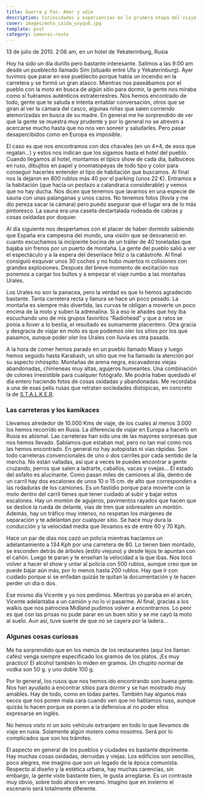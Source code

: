```yaml
---
title: Guerra y Paz. Amor y odio
description: Curiosidades y experiencias en la primera etapa del viaje por Rusia
cover: images/moto_caida_yxyqu6.jpg
template: post
category: samurai-route
---
```


13 de julio de 2010. 2:06 am, en un hotel de Yekaterinburg, Rusia

Hoy ha sido un día durillo pero bastante interesante. Salimos a las 9:00 am desde un pueblecito llamado Sim (situado entre Ufa y Yekaterinburg). Ayer tuvimos que parar en ese pueblecito porque había un incendio en la carretera y se formó un gran atasco. Mientras nos paseábamos por el pueblo con la moto en busca de algún sitio para dormir, la gente nos miraba como si fuéramos auténticos extraterrestres. Nos hemos encontrado de todo, gente que te saluda e intenta entablar conversación, otros que se giran al ver la cámara del casco, algunas niñas que salen corriendo atemorizadas en busca de su madre. En general me he sorprendido de ver que la gente se muestra muy prudente y por lo general no se atreven a acercarse mucho hasta que no nos ven sonreír y saludarles. Pero pasar desapercibidos como en Europa es imposible.

El caso es que nos encontramos con dos chavales (en un 4×4, de esos que regalan…) y estos nos indican que los sigamos hasta el hotel del pueblo. Cuando llegamos al hotel, montamos el típico show de cada día, balbuceos en ruso, dibujitos en papel y onomatopeyas de todo tipo y color para conseguir hacerles entender el tipo de habitación que buscamos. Al final nos la dejaron en 800 rublos más 40 por el parking (unos 22 €). Entramos a la habitación (que hacía un pestazo a calandraca considerable) y vemos que no hay ducha. Nos dicen que tenemos que lavarnos en una especie de sauna con unas palanganas y unos cazos. No tenemos fotos (llovía y me dio pereza sacar la cámara) pero puedo asegurar que el lugar era de lo más pintoresco. La sauna era una caseta destartalada rodeada de cabras y cosas oxidadas por doquier.

Al día siguiente nos despertamos con el placer de haber dormido sabiendo que España era campeona del mundo, una visión que se desvaneció en cuanto escuchamos la incipiente bocina de un tráiler de 40 toneladas que bajaba sin frenos por un puerto de montaña. La gente del pueblo salió a ver el espectáculo y a la espera del desenlace feliz o la catástrofe. Al final consiguió esquivar unos 30 coches y no hubo muertos ni colisiones con grandes explosiones. Después del breve momento de excitación nos ponemos a cargar los bultos y a empezar el viaje rumbo a las montañas Urales.

Los Urales no son la panacea, pero la verdad es que lo hemos agradecido bastante. Tanta carretera recta y llanura se hace un poco pesado. La montaña es siempre más divertida, las curvas te obligan a moverte un poco encima de la moto y suben la adrenalina. Si a eso le añades que hoy iba escuchando uno de mis grupos favoritos “Radiohead” y que a ratos se ponía a llover a lo bestia, el resultado es sumamente placentero. Otra gracia y desgracia de viajar en moto es que podemos oler los sitios por los que pasamos, aunque poder oler los Urales con lluvia es otra pasada.

A la hora de comer hemos parado en un pueblo llamado Miass y luego hemos seguido hasta Karabash, un sitio que me ha llamado la atención por su aspecto inhóspito. Montañas de arena negra, escavadoras viejas abandonadas, chimeneas muy altas, agujeros humeantes. Una combinación de colores irresistible para cualquier fotógrafo. Me podría haber quedado el día entero haciendo fotos de cosas oxidadas y abandonadas. Me recordaba a una de esas pelis rusas que retratan sociedades distópicas, en concreto la de [S.T.A.L.K.E.R](http://es.wikipedia.org/wiki/Stalker).

### Las carreteras y los kamikaces

Llevamos alrededor de 10.000 Kms de viaje, de los cuales al menos 3.000 los hemos recorrido en Rusia. La diferencia de viajar en Europa a hacerlo en Rusia es abismal. Las carreteras han sido una de las mayores sorpresas que nos hemos llevado. Sabíamos que estaban mal, pero no tan mal como nos las hemos encontrado. En general no hay autopistas ni vías rápidas. Son todo carreteras convencionales de uno o dos carriles por cada sentido de la marcha. No están valladas, así que a veces te puedes encontrar a gente cruzando, perros que salen a ladrarte, caballos, vacas y ovejas… El estado del asfalto es alucinante. Como pasan miles de camiones al día, dentro de un carril hay dos escalones de unos 10 o 15 cm. de alto que corresponden a las rodaduras de los camiones. Es un fastidio porque para moverte con la moto dentro del carril tienes que tener cuidado al subir y bajar estos escalones. Hay un montón de agujeros, pavimentos rayados que hacen que se deslice la rueda de delante, vías de tren que sobresalen un montón. Además, hay un tráfico muy intenso, no respetan los márgenes de separación y te adelantan por cualquier sitio. Se hace muy dura la conducción y la velocidad media que llevamos es de entre 60 y 70 Kph.

Hace un par de días nos cazó un policía mientras hacíamos un adelantamiento a 134 Kph por una carretera de 80. Lo tienen bien montado, se esconden detrás de árboles (estilo viejuno) y desde lejos te apuntan con el cañón. Luego te paran y te enseñan la velocidad a la que ibas. Nos tocó volver a hacer el show y untar al policía con 500 rublos, aunque creo que se puede bajar aún más, por lo menos hasta 200 rublos. Hay que ir con cuidado porque si se enfadan quizás te quitan la documentación y te hacen perder un día o dos.

Ese mismo día Vicente y yo nos perdimos. Mientras yo paraba en el arcén, Vicente adelantaba a un camión y no lo vi pasarme. Al final, gracias a los walkis que nos patrocina Midland pudimos volver a encontrarnos. Lo peor es que con las prisas no pude parar en un buen sitio y se me cayó la moto al suelo. Aun así, tuve suerte de que no se cayera por la ladera…

### Algunas cosas curiosas

Me ha sorprendido que en los menús de los restaurantes (aquí los llaman cafés) venga siempre especificado los gramos de los platos. ¡Es muy práctico! El alcohol también lo miden en gramos. Un chupito normal de vodka son 50 g. y uno doble 100 g.

Por lo general, los rusos que nos hemos ido encontrando son buena gente. Nos han ayudado a encontrar sitios para dormir y se han mostrado muy amables. Hay de todo, como en todas partes. También hay algunos más secos que nos ponen mala cara cuando ven que no hablamos ruso, aunque quizás lo hacen porque se ponen a la defensiva al no poder ellos expresarse en inglés.

No hemos visto ni un solo vehículo extranjero en todo lo que llevamos de viaje en rusia. Solamente algún motero como nosotros. Será por lo complicados que son los trámites.

El aspecto en general de los pueblos y ciudades es bastante deprimente. Hay muchas cosas oxidadas, derruidas y viejas. Los edificios son sencillos, poco alegres, me imagino que son un legado de la época comunista. Respecto al diseño y la estética urbana, hay muchas carencias, sin embargo, la gente viste bastante bien, le gusta arreglarse. Es un contraste muy obvio, sobre todo ahora en verano. Imagino que en invierno el escenario será totalmente diferente.
